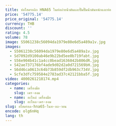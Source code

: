 ```yaml
---
title: ท่อไฮดรอลิก HNA65 ในท่อถ่ายน้ํามันและปั๊มปั๊มน้ํามันหนักและท่อ
price: '54775.14'
price_original: '54775.14'
currency: THB
discount: ''
rating: 4.5
volume: 78
image: S5061238c56094da1979e80e6d5a489a1v.jpg
images:
  - S5061238c56094da1979e80e6d5a489a1v.jpg
  - Sd7092d9100ab46e9b22bd5ee0b719fabt.jpg
  - S56e904b41c1a4cc0bead1636042b806dR.jpg
  - S42ae737176bf4ade9d02d2a0d721569bH.jpg
  - S6d46ca0613c64b73b859df2db963c734V.jpg
  - Scfe3dfc759584e2783ad37c42121bba5f.jpg
video: 4000261218174.mp4
categories:
  - name: เครื่องมือ
    slug: เคร-องม
  - name: อะไหล่ เครื่องมือ
    slug: อะไหล-เคร-องม
slug: อไฮดรอล-hna65-ในท-อถ-ายน
encode: olg6nHq
lang: th
---
```

  